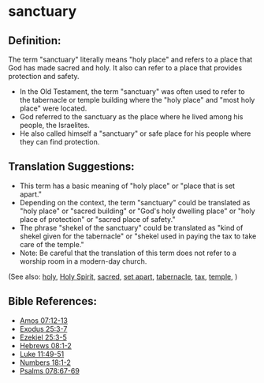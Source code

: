 # sanctuary #

## Definition: ##

The term "sanctuary" literally means "holy place" and refers to a place that God has made sacred and holy. It also can refer to a place that provides protection and safety.

* In the Old Testament, the term "sanctuary" was often used to refer to the tabernacle or temple building where the "holy place" and "most holy place" were located.
* God referred to the sanctuary as the place where he lived among his people, the Israelites.
* He also called himself a "sanctuary" or safe place for his people where they can find protection.

## Translation Suggestions: ##

* This term has a basic meaning of "holy place" or "place that is set apart."
* Depending on the context, the term "sanctuary" could be translated as "holy place" or "sacred building" or "God's holy dwelling place" or "holy place of protection" or "sacred place of safety."
* The phrase "shekel of the sanctuary" could be translated as "kind of shekel given for the tabernacle" or "shekel used in paying the tax to take care of the temple."
* Note: Be careful that the translation of this term does not refer to a worship room in a modern-day church.

(See also: [holy](../kt/holy.md), [Holy Spirit](../kt/holyspirit.md), [sacred](../other/sacred.md), [set apart](../kt/setapart.md), [tabernacle](../kt/tabernacle.md), [tax](../other/tax.md), [temple](../kt/temple.md), )

## Bible References: ##

* [Amos 07:12-13](en/tn/amo/help/07/12)
* [Exodus 25:3-7](en/tn/exo/help/25/03)
* [Ezekiel 25:3-5](en/tn/ezk/help/25/03)
* [Hebrews 08:1-2](en/tn/heb/help/08/01)
* [Luke 11:49-51](en/tn/luk/help/11/49)
* [Numbers 18:1-2](en/tn/num/help/18/01)
* [Psalms 078:67-69](en/tn/psa/help/78/67)